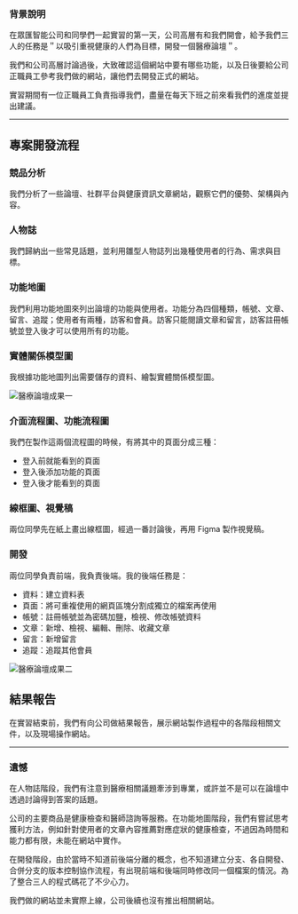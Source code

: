 ### 背景說明

在眾匯智能公司和同學們一起實習的第一天，公司高層有和我們開會，給予我們三人的任務是＂以吸引重視健康的人們為目標，開發一個醫療論壇＂。

我們和公司高層討論過後，大致確認這個網站中要有哪些功能，以及日後要給公司正職員工參考我們做的網站，讓他們去開發正式的網站。

實習期間有一位正職員工負責指導我們，盡量在每天下班之前來看我們的進度並提出建議。

---

## 專案開發流程

### 競品分析

我們分析了一些論壇、社群平台與健康資訊文章網站，觀察它們的優勢、架構與內容。

### 人物誌

我們歸納出一些常見話題，並利用雛型人物誌列出幾種使用者的行為、需求與目標。

### 功能地圖

我們利用功能地圖來列出論壇的功能與使用者。功能分為四個種類，帳號、文章、留言、追蹤；使用者有兩種，訪客和會員。訪客只能閱讀文章和留言，訪客註冊帳號並登入後才可以使用所有的功能。

### 實體關係模型圖

我根據功能地圖列出需要儲存的資料、繪製實體關係模型圖。

![醫療論壇成果一](/image/project/medical-forum-1.png)

### 介面流程圖、功能流程圖

我們在製作這兩個流程圖的時候，有將其中的頁面分成三種：

* 登入前就能看到的頁面
* 登入後添加功能的頁面
* 登入後才能看到的頁面

### 線框圖、視覺稿

兩位同學先在紙上畫出線框圖，經過一番討論後，再用 Figma 製作視覺稿。

### 開發

兩位同學負責前端，我負責後端。我的後端任務是：

* 資料：建立資料表
* 頁面：將可重複使用的網頁區塊分割成獨立的檔案再使用
* 帳號：註冊帳號並為密碼加鹽，檢視、修改帳號資料
* 文章：新增、檢視、編輯、刪除、收藏文章
* 留言：新增留言
* 追蹤：追蹤其他會員

![醫療論壇成果二](/image/project/medical-forum-2.png)

## 結果報告

在實習結束前，我們有向公司做結果報告，展示網站製作過程中的各階段相關文件，以及現場操作網站。

---

### 遺憾

在人物誌階段，我們有注意到醫療相關議題牽涉到專業，或許並不是可以在論壇中透過討論得到答案的話題。

公司的主要商品是健康檢查和醫師諮詢等服務。在功能地圖階段，我們有嘗試思考獲利方法，例如針對使用者的文章內容推薦對應症狀的健康檢查，不過因為時間和能力都有限，未能在網站中實作。

在開發階段，由於當時不知道前後端分離的概念，也不知道建立分支、各自開發、合併分支的版本控制協作流程，有出現前端和後端同時修改同一個檔案的情況。為了整合三人的程式碼花了不少心力。

我們做的網站並未實際上線，公司後續也沒有推出相關網站。
